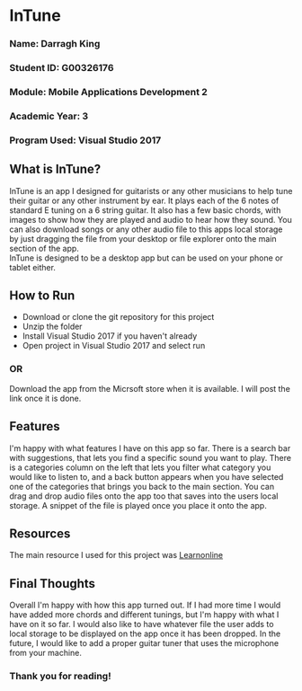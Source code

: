# InTune
### Name: Darragh King
### Student ID: G00326176
### Module: Mobile Applications Development 2
### Academic Year: 3
### Program Used: Visual Studio 2017

## What is InTune?
InTune is an app I designed for guitarists or any other musicians to help tune their guitar or any other instrument by ear. It plays each of the 6 notes of standard E tuning on a 6 string guitar. It also has a few basic chords, with images to show how they are played and audio to hear how they sound. You can also download songs or any other audio file to this apps local storage by just dragging the file from your desktop or file explorer onto the main section of the app.  
InTune is designed to be a desktop app but can be used on your phone or tablet either. 

## How to Run
* Download or clone the git repository for this project
* Unzip the folder
* Install Visual Studio 2017 if you haven't already 
* Open project in Visual Studio 2017 and select run

### OR

Download the app from the Micrsoft store when it is available. I will post the link once it is done. 

## Features
I'm happy with what features I have on this app so far.
There is a search bar with suggestions, that lets you find a specific sound you want to play.
There is a categories column on the left that lets you filter what category you would like to listen to, and a back button appears when you have selected one of the categories that brings you back to the main section. 
You can drag and drop audio files onto the app too that saves into the users local storage. A snippet of the file is played once you place it onto the app. 

## Resources
The main resource I used for this project was [Learnonline](https://learnonline.gmit.ie/course/view.php?id=4195)

## Final Thoughts
Overall I'm happy with how this app turned out. If I had more time I would have added more chords and different tunings, but I'm happy with what I have on it so far. I would also like to have whatever file the user adds to local storage to be displayed on the app once it has been dropped. In the future, I would like to add a proper guitar tuner that uses the microphone from your machine. 

### Thank you for reading!